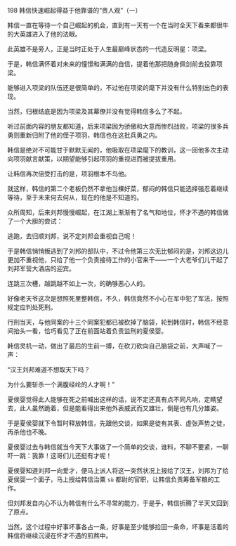 198 韩信快速崛起得益于他靠谱的“贵人观”（一）



韩信一直在等待一个自己崛起的机会，直到有一天有一个在当时全天下看来都很牛的大英雄进入了他的法眼。

此英雄不是旁人，正是当时正处于人生最巅峰状态的一代造反明星：项梁。



于是，韩信满怀着对未来的憧憬和满满的自信，提着他那把随身佩剑前去投靠项梁。

能够进入项梁的队伍还是很简单的，不过他在项梁的麾下并没有什么特别出色的表现。

当然，归根结底是因为项梁及其幕僚并没有觉得韩信多么了不起。



听过前面内容的朋友都知道，后来项梁因为骄傲和大意而惨烈战败，项梁的很多兵勇则重新归附了他的侄子项羽，韩信也在这批兵勇之内。

韩信是绝对不可能甘于默默无闻的，他吸取在项梁麾下的教训，这一回他多次主动向项羽献言献策，以期望能够引起项羽的重视进而被提拔重用。

让韩信再次倍受打击的是，项羽根本不鸟他。

就这样，韩信的第二个老板仍然不拿他当棵好菜，郁闷的韩信只能选择强忍着继续等待，至于未来何去何从，现在的他是不知道的。



众所周知，后来刘邦慢慢崛起，在江湖上渐渐有了名气和地位，怀才不遇的韩信做了一个大胆的尝试：

逃跑，去归顺刘邦，说不定刘邦会重视自己呢！

于是韩信悄悄叛逃到了刘邦的部队中，不过令他第三次无比郁闷的是，刘邦这边儿更加不重视他，只给了他一个负责接待工作的小官来干——一个大老爷们儿干起了刘邦军营大酒店的迎宾。

连跳三次槽，越跳越不如上一次，的确够恶心人的。

好像老天爷这次是想照死里整韩信，不久，韩信竟然不小心在军中犯了军法，按照规定应判处死刑。

行刑当天，与他同案的十三个同案犯都已被砍掉了脑袋，轮到韩信时，韩信不经意间抬头一看，恰巧看见了正在前面站着负责监刑的夏侯婴。

韩信灵机一动，做出了最后的生前一搏，在砍刀砍向自己脑袋之前，大声喊了一声：

“汉王刘邦难道不想取天下吗？

为什么要斩杀一个满腹经纶的人才啊！”



夏侯婴觉得此人能够在死之前喊出这样的话，说不定还真有点不同凡响，定睛望去，此人虽然跪着，但是能看得出来他外表威武而又雄壮，倒是也有几分雄姿。

于是夏侯婴就下令暂时释放韩信，先跟他交谈，如果是徒有其表、虚张声势之徒，再杀他也不晚。

夏侯婴过去与韩信就当今天下大事做了一个简单的交谈，谁料，不聊不要紧，一聊吓一跳：我靠！这哥们儿还挺有才呢！



夏侯婴知道刘邦一向爱才，便马上派人将这一突然状况上报给了汉王，刘邦为了给夏侯婴一个面子，马上授给韩信治粟  `sù` 都尉的官职，让韩信负责筹备军粮的工作。

但刘邦发自内心不认为韩信有什么不寻常的能力，于是乎，韩信折腾了半天又回到了原点。

当然，这个过程中好事坏事各占一条，好事是至少能够捡回一条命，坏事是活着的韩信将继续沉浸在怀才不遇的煎熬中。

